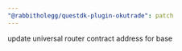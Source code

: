 ```yaml
---
"@rabbitholegg/questdk-plugin-okutrade": patch
---
```


update universal router contract address for base
